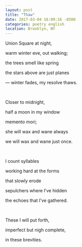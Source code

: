 ```yaml
---
layout: post
title: "Thaw"
date: 2017-03-04 16:09:16 -0500
categories: poetry english
location: Brooklyn, NY
---
```


<p class="p3">Union Square at night,</p>
<p class="p3">warm winter eve, out walking;</p>
<p class="p3">the trees smell like spring</p>
<p class="p3">the stars above are just planes</p>
<p class="p3">— winter fades, my resolve thaws.</p>
<p class="p2"><br></p>
<p class="p3">Closer to midnight,</p>
<p class="p3">half a moon in my window</p>
<p class="p3">memento mori;</p>
<p class="p3">she will wax and wane always</p>
<p class="p3">we will wax and wane just once.</p>
<p class="p2"><br></p>
<p class="p3">I count syllables</p>
<p class="p3">working hard at the forms</p>
<p class="p3">that slowly erode</p>
<p class="p3">sepulchers where I’ve hidden</p>
<p class="p3">the echoes that I’ve gathered.</p>
<p class="p2"><br></p>
<p class="p3">These I will put forth,</p>
<p class="p3">imperfect but nigh complete,</p>
<p class="p3">in these brevities.</p>
